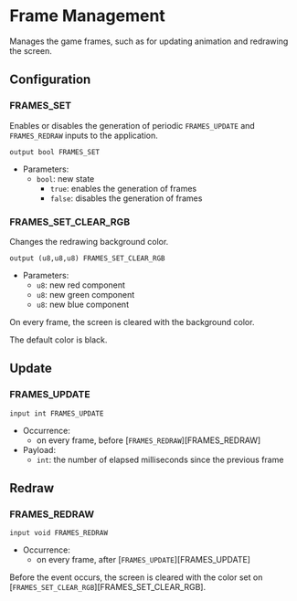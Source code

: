 # Frame Management

Manages the game frames, such as for updating animation and redrawing the
screen.

## Configuration

### FRAMES_SET

Enables or disables the generation of periodic `FRAMES_UPDATE` and
`FRAMES_REDRAW` inputs to the application.

```ceu
output bool FRAMES_SET
```

- Parameters:
    - `bool`: new state
        - `true`: enables the generation of frames
        - `false`: disables the generation of frames

### FRAMES_SET_CLEAR_RGB

Changes the redrawing background color.

```
output (u8,u8,u8) FRAMES_SET_CLEAR_RGB
```

- Parameters:
    - `u8`: new red component
    - `u8`: new green component
    - `u8`: new blue component

On every frame, the screen is cleared with the background color.

The default color is black.

## Update

### FRAMES_UPDATE

```ceu
input int FRAMES_UPDATE
```

- Occurrence:
    - on every frame, before [`FRAMES_REDRAW`][FRAMES_REDRAW]
- Payload:
    - `int`: the number of elapsed milliseconds since the previous frame

## Redraw

### FRAMES_REDRAW

```ceu
input void FRAMES_REDRAW
```

- Occurrence:
    - on every frame, after [`FRAMES_UPDATE`][FRAMES_UPDATE]

Before the event occurs, the screen is cleared with the color set on
[`FRAMES_SET_CLEAR_RGB`][FRAMES_SET_CLEAR_RGB].
